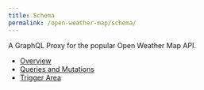 ```yaml
---
title: Schema
permalink: /open-weather-map/schema/
---
```


A GraphQL Proxy for the popular Open Weather Map API.

- [Overview](/open-weather-map/schema/overview)
- [Queries and Mutations](/open-weather-map/schema/queries-and-mutations)
- [Trigger Area](/open-weather-map/schema/trigger-area)
